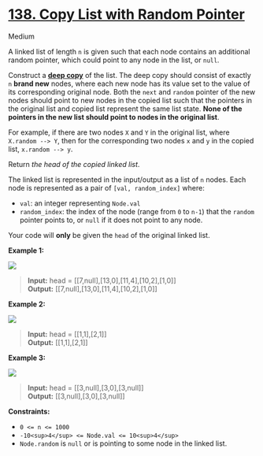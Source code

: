 # [138\. Copy List with Random Pointer](https://leetcode.com/problems/copy-list-with-random-pointer/)

Medium

A linked list of length `n` is given such that each node contains an additional random pointer, which could point to any node in the list, or `null`.

Construct a [**deep copy**](https://en.wikipedia.org/wiki/Object_copying#Deep_copy) of the list. The deep copy should consist of exactly `n` **brand new** nodes, where each new node has its value set to the value of its corresponding original node. Both the `next` and `random` pointer of the new nodes should point to new nodes in the copied list such that the pointers in the original list and copied list represent the same list state. **None of the pointers in the new list should point to nodes in the original list**.

For example, if there are two nodes `X` and `Y` in the original list, where `X.random --> Y`, then for the corresponding two nodes `x` and `y` in the copied list, `x.random --> y`.

Return _the head of the copied linked list_.

The linked list is represented in the input/output as a list of `n` nodes. Each node is represented as a pair of `[val, random_index]` where:

- `val`: an integer representing `Node.val`
- `random_index`: the index of the node (range from `0` to `n-1`) that the `random` pointer points to, or `null` if it does not point to any node.

Your code will **only** be given the `head` of the original linked list.

**Example 1:**

![](https://assets.leetcode.com/uploads/2019/12/18/e1.png)

> **Input:** head = \[\[7,null\],\[13,0\],\[11,4\],\[10,2\],\[1,0\]\]  
> **Output:** \[\[7,null\],\[13,0\],\[11,4\],\[10,2\],\[1,0\]\]

**Example 2:**

![](https://assets.leetcode.com/uploads/2019/12/18/e2.png)

> **Input:** head = \[\[1,1\],\[2,1\]\]  
> **Output:** \[\[1,1\],\[2,1\]\]

**Example 3:**

**![](https://assets.leetcode.com/uploads/2019/12/18/e3.png)**

> **Input:** head = \[\[3,null\],\[3,0\],\[3,null\]\]  
> **Output:** \[\[3,null\],\[3,0\],\[3,null\]\]

**Constraints:**

- `0 <= n <= 1000`
- `-10<sup>4</sup> <= Node.val <= 10<sup>4</sup>`
- `Node.random` is `null` or is pointing to some node in the linked list.
